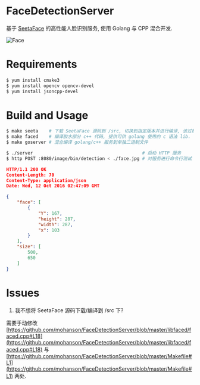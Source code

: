 # FaceDetectionServer

基于 [SeetaFace](https://github.com/seetaface/SeetaFaceEngine) 的高性能人脸识别服务, 使用 Golang 与 CPP 混合开发.

![Face](./face_detection.jpg)

# Requirements

```sh
$ yum install cmake3
$ yum install opencv opencv-devel
$ yum install jsoncpp-devel
```

# Build and Usage

```sh
$ make seeta    # 下载 SeetaFace 源码到 /src, 切换到指定版本并进行编译, 该过程需要 cmake3 支持.
$ make faced    # 编译胶水部分 c++ 代码, 提供可供 golang 使用的 c 语法 lib.
$ make goserver # 混合编译 golang/c++ 服务到单独二进制文件
```

```sh
$ ./server                                         # 启动 HTTP 服务
$ http POST :8080/image/bin/detection < ./face.jpg # 对服务进行命令行测试
```

```json
HTTP/1.1 200 OK
Content-Length: 70
Content-Type: application/json
Date: Wed, 12 Oct 2016 02:47:09 GMT

{
    "face": [
        {
            "Y": 167,
            "height": 287,
            "width": 287,
            "x": 103
        }
    ],
    "size": [
        500,
        650
    ]
}
```

# Issues
1. 我不想将 SeetaFace 源码下载/编译到 /src 下?

需要手动修改 [https://github.com/mohanson/FaceDetectionServer/blob/master/libfaced/faced.cpp#L18](https://github.com/mohanson/FaceDetectionServer/blob/master/libfaced/faced.cpp#L18) 与 [https://github.com/mohanson/FaceDetectionServer/blob/master/Makefile#L1](https://github.com/mohanson/FaceDetectionServer/blob/master/Makefile#L1) 两处.
